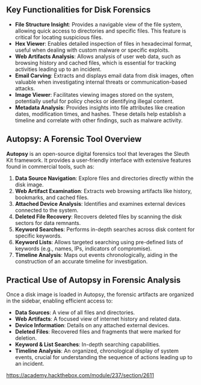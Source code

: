 ## Key Functionalities for Disk Forensics

- **File Structure Insight**: Provides a navigable view of the file system, allowing quick access to directories and specific files. This feature is critical for locating suspicious files.
- **Hex Viewer**: Enables detailed inspection of files in hexadecimal format, useful when dealing with custom malware or specific exploits.
- **Web Artifacts Analysis**: Allows analysis of user web data, such as browsing history and cached files, which is essential for tracking activities leading up to an incident.
- **Email Carving**: Extracts and displays email data from disk images, often valuable when investigating internal threats or communication-based attacks.
- **Image Viewer**: Facilitates viewing images stored on the system, potentially useful for policy checks or identifying illegal content.
- **Metadata Analysis**: Provides insights into file attributes like creation dates, modification times, and hashes. These details help establish a timeline and correlate with other findings, such as malware activity.

## Autopsy: A Forensic Tool Overview

**Autopsy** is an open-source digital forensics tool that leverages the Sleuth Kit framework. It provides a user-friendly interface with extensive features found in commercial tools, such as:

1. **Data Source Navigation**: Explore files and directories directly within the disk image.
2. **Web Artifact Examination**: Extracts web browsing artifacts like history, bookmarks, and cached files.
3. **Attached Device Analysis**: Identifies and examines external devices connected to the system.
4. **Deleted File Recovery**: Recovers deleted files by scanning the disk sectors for data remnants.
5. **Keyword Searches**: Performs in-depth searches across disk content for specific keywords.
6. **Keyword Lists**: Allows targeted searching using pre-defined lists of keywords (e.g., names, IPs, indicators of compromise).
7. **Timeline Analysis**: Maps out events chronologically, aiding in the construction of an accurate timeline for investigation.

## Practical Use of Autopsy in Forensic Analysis

Once a disk image is loaded in Autopsy, the forensic artifacts are organized in the sidebar, enabling efficient access to:

- **Data Sources**: A view of all files and directories.
- **Web Artifacts**: A focused view of internet history and related data.
- **Device Information**: Details on any attached external devices.
- **Deleted Files**: Recovered files and fragments that were marked for deletion.
- **Keyword & List Searches**: In-depth searching capabilities.
- **Timeline Analysis**: An organized, chronological display of system events, crucial for understanding the sequence of actions leading up to an incident.

https://academy.hackthebox.com/module/237/section/2611